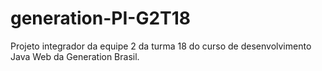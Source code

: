 # generation-PI-G2T18
Projeto integrador da equipe 2 da turma 18 do curso de desenvolvimento Java Web da Generation Brasil.
